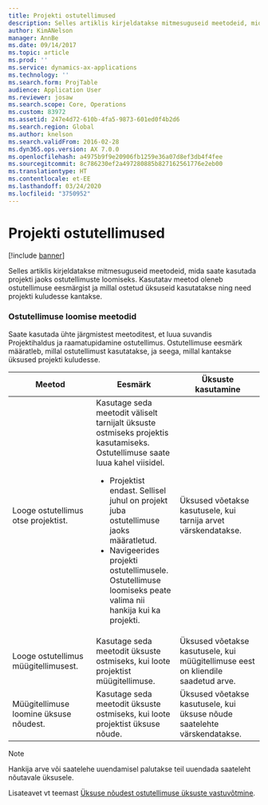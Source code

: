 ```yaml
---
title: Projekti ostutellimused
description: Selles artiklis kirjeldatakse mitmesuguseid meetodeid, mida saate kasutada projekti jaoks ostutellimuste loomiseks. Kasutatav meetod oleneb ostutellimuse eesmärgist ja millal ostetud üksuseid kasutatakse ning need projekti kuludesse kantakse.
author: KimANelson
manager: AnnBe
ms.date: 09/14/2017
ms.topic: article
ms.prod: ''
ms.service: dynamics-ax-applications
ms.technology: ''
ms.search.form: ProjTable
audience: Application User
ms.reviewer: josaw
ms.search.scope: Core, Operations
ms.custom: 83972
ms.assetid: 247e4d72-610b-4fa5-9873-601ed0f4b2d6
ms.search.region: Global
ms.author: knelson
ms.search.validFrom: 2016-02-28
ms.dyn365.ops.version: AX 7.0.0
ms.openlocfilehash: a4975b9f9e20906fb1259e36a07d8ef3db4f4fee
ms.sourcegitcommit: 8c786230ef2a497280885b827162561776e2eb00
ms.translationtype: HT
ms.contentlocale: et-EE
ms.lasthandoff: 03/24/2020
ms.locfileid: "3750952"
---
```

# <a name="purchase-orders-for-a-project"></a>Projekti ostutellimused

[!include [banner](../includes/banner.md)]

Selles artiklis kirjeldatakse mitmesuguseid meetodeid, mida saate kasutada projekti jaoks ostutellimuste loomiseks. Kasutatav meetod oleneb ostutellimuse eesmärgist ja millal ostetud üksuseid kasutatakse ning need projekti kuludesse kantakse.

### <a name="methods-for-creating-a-purchase-order"></a>Ostutellimuse loomise meetodid

Saate kasutada ühte järgmistest meetoditest, et luua suvandis Projektihaldus ja raamatupidamine ostutellimus. Ostutellimuse eesmärk määratleb, millal ostutellimust kasutatakse, ja seega, millal kantakse üksused projekti kuludesse.

<table>
<colgroup>
<col width="33%" />
<col width="33%" />
<col width="33%" />
</colgroup>
<thead>
<tr class="header">
<th>Meetod</th>
<th>Eesmärk</th>
<th>Üksuste kasutamine</th>
</tr>
</thead>
<tbody>
<tr class="odd">
<td>Looge ostutellimus otse projektist.</td>
<td>Kasutage seda meetodit väliselt tarnijalt üksuste ostmiseks projektis kasutamiseks. Ostutellimuse saate luua kahel viisidel.
<ul>
<li>Projektist endast. Sellisel juhul on projekt juba ostutellimuse jaoks määratletud.</li>
<li>Navigeerides projekti ostutellimusele. Ostutellimuse loomiseks peate valima nii hankija kui ka projekti.</li>
</ul></td>
<td>Üksused võetakse kasutusele, kui tarnija arvet värskendatakse.</td>
</tr>
<tr class="even">
<td>Looge ostutellimus müügitellimusest.</td>
<td>Kasutage seda meetodit üksuste ostmiseks, kui loote projektist müügitellimuse.</td>
<td>Üksused võetakse kasutusele, kui müügitellimuse eest on kliendile saadetud arve.</td>
</tr>
<tr class="odd">
<td>Müügitellimuse loomine üksuse nõudest.</td>
<td>Kasutage seda meetodit üksuste ostmiseks, kui loote projektist üksuse nõude.</td>
<td>Üksused võetakse kasutusele, kui üksuse nõude saatelehte värskendatakse.</td>
</tr>
</tbody>
</table>

> [!NOTE] 
> Hankija arve või saatelehe uuendamisel palutakse teil uuendada saateleht nõutavale üksusele.

Lisateavet vt teemast [Üksuse nõudest ostutellimuse üksuste vastuvõtmine](tasks/receive-items-purchase-order-item-requirement.md).

